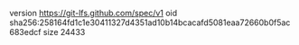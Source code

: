 version https://git-lfs.github.com/spec/v1
oid sha256:258164fd1c1e30411327d4351ad10b14bcacafd5081eaa72660b0f5ac683edcf
size 24433
